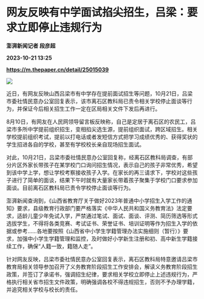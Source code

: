 # 网友反映有中学面试掐尖招生，吕梁：要求立即停止违规行为
**澎湃新闻记者 段彦超**

**2023-10-21 13:25**

**https://m.thepaper.cn/detail/25015039**

![](https://imagecloud.thepaper.cn/thepaper/image/275/88/517.jpg)

近日，有网友反映山西吕梁市有中学存在提前面试招生等问题，10月21日，吕梁市委社情民意办公室回复表示，该市离石区教科局已责令相关学校停止面谈等行为，并保证今后相关招生工作一定在区局相关文件下发后再进行。

8月10日，有网友在人民网领导留言板反映称，自己是定居于离石区的农民工，吕梁市多所中学提前组织招生，变相掐尖选生源，提前组织面试，跨区域招生。相关学校提前组织考试，提前以打电话或者发短信方式把学习成绩优秀的、获得奖状的学生招进各自的学校，甚至有学校校长亲自现场招生面试。

对此，10月21日，吕梁市委社情民意办公室回复称，经离石区教科局调查，有部分片区外家长带孩子在某学校门口询问招生情况，表示自己的孩子非常优秀，希望到该中学上学，想让学校考察接收孩子入学。在家长的再三请求下，学校对这些孩子进行了简单的面谈，结果下午时就有大量家长带着孩子聚集于学校门口要求参加面谈。目前离石区教科局已责令学校停止面谈等行为。

澎湃新闻查询到，《山西省教育厅关于做好2023年普通中小学招生入学工作的通知》要求，县级教育行政部门要严格落实《中华人民共和国义务教育法》法定要求，适龄儿童少年免试入学，严禁通过笔试、面试、面谈、评测、简历筛选等形式选拔学生，不得将各类竞赛、考试证书、荣誉证书、培训证明等作为招生入学的依据或参考……各地要按照《山西省中小学生学籍管理办法实施细则（暂行）》要求，加强中小学生学籍管理和监控，及时做好小学新生注册和初、高中新生学籍接续工作，确保“人籍一致，籍随人走”。

针对网友反映，吕梁市委社情民意办公室回复表示，离石区教科局特意邀请吕梁市教育局相关领导参加召开了义务教育阶段招生工作安排会，解读义务教育阶段招生政策，并签订了承诺书，强调招生纪律，要求相关学校立即停止上述违规行为，严格执行相关省市招生文件政策，明确强调各校不得违规招生，否则不予办理学籍，并追究相关学校与校长的责任。